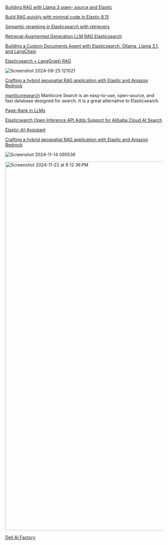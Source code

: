 [Building RAG with Llama 3 open- source and Elastic](https://www.elastic.co/search-labs/blog/elasticsearch-rag-with-llama3-opensource-and-elastic)

[Build RAG quickly with minimal code in Elastic 8.15](https://www.elastic.co/search-labs/blog/rag-minimal-code-in-815)

[Semantic reranking in Elasticsearch with retrievers](https://www.elastic.co/search-labs/blog/semantic-reranking-with-retrievers)

[Retrieval-Augmented Generation LLM RAG Elasticsearch](https://www.restack.io/p/retrieval-augmented-generation-answer-llm-rag-elasticsearch-cat-ai)

[Building a Custom Documents Agent with Elasticsearch, Ollama, Llama 3.1, and LangChain](https://levelup.gitconnected.com/building-a-custom-documents-agent-with-elasticsearch-ollama-llama-3-1-and-langchain-926b28047e1d)

[Elasticsearch + LangGraph RAG](https://www.elastic.co/search-labs/blog/build-rag-workflow-langgraph-elasticsearch)

![Screenshot 2024-09-25 121021](https://github.com/user-attachments/assets/6b1ff62a-343d-47b8-85df-99fcb7489abf)

[Crafting a hybrid geospatial RAG application with Elastic and Amazon Bedrock](https://www.elastic.co/blog/hybrid-geospatial-rag-application-elastic-amazon-bedrock)

[manticoresearch](https://github.com/manticoresoftware/manticoresearch)
Manticore Search is an easy-to-use, open-source, and fast database designed for search. It is a great alternative to Elasticsearch.

[Page-Rank in LLMs](https://www.linkedin.com/pulse/building-ranking-system-enhance-prompt-results-new-ragllm-granville-dyhre/)

[Elasticsearch Open Inference API Adds Support for Alibaba Cloud AI Search](https://www.alibabacloud.com/blog/elasticsearch-open-inference-api-adds-support-for-alibaba-cloud-ai-search_601634)


[Elastic-AI-Assistant](https://www.elastic.co/blog/elastic-ai-assistant-custom-knowledge-sources)

[Crafting a hybrid geospatial RAG application with Elastic and Amazon Bedrock](https://www.elastic.co/blog/hybrid-geospatial-rag-application-elastic-amazon-bedrock)

![Screenshot 2024-11-14 095536](https://github.com/user-attachments/assets/523a7c60-c6e8-4592-8b24-b4ef802af7cd)


<img width="1179" alt="Screenshot 2024-11-22 at 9 12 36 PM" src="https://github.com/user-attachments/assets/25b3b316-2375-4366-8675-82f9608d0f64">

[Dell AI Factory](https://www.elastic.co/blog/agentic-rag-dell-ai-factory-nvidia-elasticsearch-vector-database?utm_source=organic-social&utm_medium=twitter&utm_campaign=product_marketing&utm_content=15333517306&linkId=664688852)
